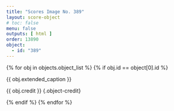 ```yaml
---
title: "Scores Image No. 389"
layout: score-object
# toc: false
menu: false
outputs: [ html ]
order: 13890
object:
  - id: "389"
---
```


{% for obj in objects.object_list %}
{% if obj.id == object[0].id %}

{{ obj.extended_caption }}

{{ obj.credit }} {.object-credit}

{% endif %}
{% endfor %}
